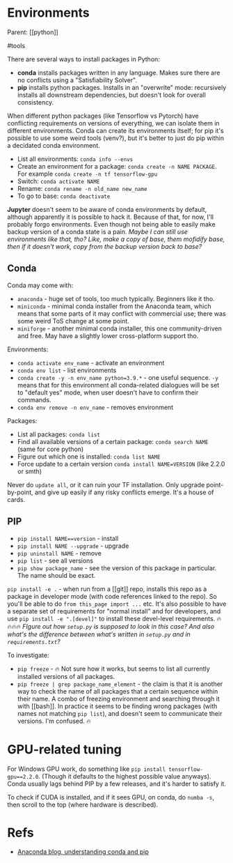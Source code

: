 # Environments

Parent: [[python]]

#tools

There are several ways to install packages in Python:
* **conda** installs packages written in any language. Makes sure there are no conflicts using a "Satisfiability Solver".
* **pip** installs python packages. Installs in an "overwrite" mode: recursively installs all downstream dependencies, but doesn't look for overall consistency.


When different python packages (like Tensorflow vs Pytorch) have conflicting requirements on versions of everything, we can isolate them in different environments. Conda can create its environments itself; for pip it's possible to use some weird tools (venv?), but it's better to just do pip within a decidated conda environment.

* List all environments: `conda info --envs`
* Create an environment for a package: `conda create -n NAME PACKAGE`. For example `conda create -n tf tensorflow-gpu`
* Switch: `conda activate NAME`
* Rename: `conda rename -n old_name new_name`
* To go to base: `conda deactivate`

**Jupyter** doesn't seem to be aware of conda environments by default, although apparently it is possible to hack it. Because of that, for now, I'll probably forgo environments. Even though not being able to easily make backup version of a conda state is a pain. _Maybe I can still use environments like that, tho? Like, make a copy of base, them mofidify base, then if it doesn't work, copy from the backup version back to base?_

## Conda

Conda may come with:
* `anaconda` - huge set of tools, too much typically. Beginners like it tho.
* `miniconda` - minimal conda installer from the Anaconda team, which means that some parts of it may conflict with commercial use; there was some weird ToS change at some point.
* `miniforge` - another minimal conda installer, this one community-driven and free. May have a slightly lower cross-platform support tho.

Environments:
* `conda activate env_name` - activate an environment
* `conda env list` - list environments
* `conda create -y -n env_name python=3.9.*` - one useful sequence. `-y` means that for this environment all conda-related dialogues will be set to "default yes" mode, when user doesn't have to confirm their commands.
* `conda env remove -n env_name` - removes environment

Packages:
* List all packages: `conda list`
* Find all available versions of a certain package: `conda search NAME` (same for core python)
* Figure out which one is installed: `conda list NAME`
* Force update to a certain version `conda install NAME=VERSION` (like 2.2.0 or smth)

Never do `update all`, or it can ruin your TF installation. Only upgrade point-by-point, and give up easily if any risky conflicts emerge. It's a house of cards.

## PIP

* `pip install NAME==version` - install
* `pip install NAME --upgrade` - upgrade
* `pip uninstall NAME` - remove
* `pip list` - see all versions
* `pip show package_name` - see the version of this package in particular. The name should be exact.

`pip install -e .` - when run from a [[git]] repo, installs this repo as a package in developer mode (with code references linked to the repo). So you'll be able to do `from this_page import ...` etc. It's also possible to have a separate set of requirements for "normal install" and for developers, and use `pip install -e ".[devel]"` to install these devel-level requirements. 🔥
🔥🔥🔥 _FIgure out how `setup.py` is supposed to look in this case? And also what's the difference between what's written in `setup.py` and in `requirements.txt`?_

To investigate:
* `pip freeze` - 🔥 Not sure how it works, but seems to list all currently installed versions of all packages.
* `pip freeze | grep package_name_element` - the claim is that it is another way to check the name of all packages that a certain sequence within their name. A combo of freezing environment and searching through it with [[bash]]. In practice it seems to be finding wrong packages (with names not matching `pip list`), and doesn't seem to communicate their versions. I'm confused. 🔥

# GPU-related tuning

For Windows GPU work, do something like `pip install tensorflow-gpu==2.2.0`. (Though it defaults to the highest possible value anyways). Conda usually lags behind PIP by a few releases, and it's harder to satisfy it. 

To check if CUDA is installed, and if it sees GPU, on conda, do `numba -s`, then scroll to the top (where hardware is described).

# Refs

* [Anaconda blog, understanding conda and pip](https://www.anaconda.com/blog/understanding-conda-and-pip#:~:text=Pip%20installs%20Python%20packages%20whereas,software%20written%20in%20any%20language.&text=Another%20key%20difference%20between%20the,the%20packages%20installed%20in%20them.)
